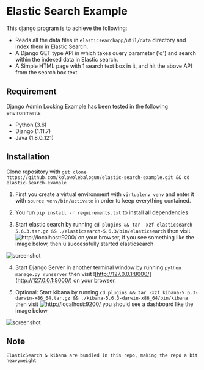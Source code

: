 # Elastic Search Example
 This django program is to achieve the following:
 
 * Reads all the data files in `elasticsearchapp/util/data` directory and index them in Elastic Search.
 * A Django GET type API in which takes query parameter ('q') and search within the indexed data in Elastic search.
 * A Simple HTML page with 1 search text box in it, and hit the above API from the search box text.
 
 
## Requirement

Django Admin Locking Example has been tested in the following environments

* Python (3.6)
* Django (1.11.7)
* Java (1.8.0_121)


## Installation

Clone repository with `git clone https://github.com/kolawolebalogun/elastic-search-example.git && cd elastic-search-example`

1. First you create a virtual environment with `virtualenv venv` and enter it with `source venv/bin/activate` in order to keep everything contained. 

2. You run `pip install -r requirements.txt` to install all dependencies

3. Start elastic search by running `cd plugins && tar -xzf elasticsearch-5.6.3.tar.gz && ./elasticsearch-5.6.3/bin/elasticsearch` then visit ![http://localhost:9200/](http://localhost:9200/) on your browser, if you see something like the image below, then u successfully started elasticsearch

![screenshot](https://user-images.githubusercontent.com/8668661/32416287-38b279da-c247-11e7-8c15-5b22fcd07c9a.png)

4. Start Django Server in another terminal window by running `python manage.py runserver` then visit ![http://127.0.0.1:8000/](http://127.0.0.1:8000/) on your browser.

5. Optional: Start kibana by running `cd plugins && tar -xzf kibana-5.6.3-darwin-x86_64.tar.gz && ./kibana-5.6.3-darwin-x86_64/bin/kibana` then visit ![http://localhost:9200/](http://localhost:5601/) you should see a dashboard like the image below

![screenshot](https://user-images.githubusercontent.com/8668661/32416395-91f8a108-c248-11e7-841d-ed18ab618029.png)

## Note
```
ElasticSearch & kibana are bundled in this repo, making the repo a bit heavyweight
```
